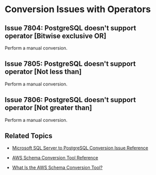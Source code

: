 # Conversion Issues with Operators<a name="sct-reference-Microsoft-SQL-Server-PostgreSQL-Operators"></a>

## Issue 7804: PostgreSQL doesn't support operator \[Bitwise exclusive OR\]<a name="sct-reference-7804"></a>

Perform a manual conversion\.

## Issue 7805: PostgreSQL doesn't support operator \[Not less than\]<a name="sct-reference-7805"></a>

Perform a manual conversion\.

## Issue 7806: PostgreSQL doesn't support operator \[Not greater than\]<a name="sct-reference-7806"></a>

Perform a manual conversion\.

## Related Topics<a name="sct-reference-Microsoft-SQL-Server-PostgreSQL-Operators-related"></a>

+  [Microsoft SQL Server to PostgreSQL Conversion Issue Reference](sct-reference-Microsoft-SQL-Server-PostgreSQL.md) 

+  [AWS Schema Conversion Tool Reference](CHAP_SchemaConversionTool.Reference.md) 

+  [What Is the AWS Schema Conversion Tool?](Welcome.md) 